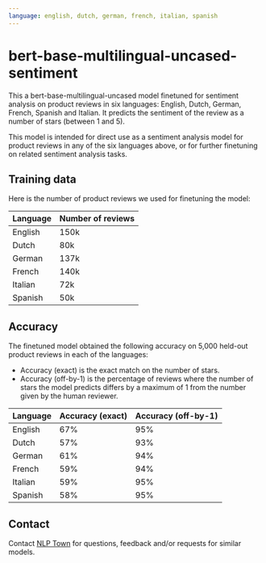 ```yaml
---
language: english, dutch, german, french, italian, spanish
---
```


# bert-base-multilingual-uncased-sentiment

This a bert-base-multilingual-uncased model finetuned for sentiment analysis on product reviews in six languages: English, Dutch, German, French, Spanish and Italian. It predicts the sentiment of the review as a number of stars (between 1 and 5).

This model is intended for direct use as a sentiment analysis model for product reviews in any of the six languages above, or for further finetuning on related sentiment analysis tasks.

## Training data

Here is the number of product reviews we used for finetuning the model: 

| Language | Number of reviews |
| -------- | ----------------- |
| English  | 150k           |
| Dutch    | 80k            |
| German   | 137k           |
| French   | 140k           |
| Italian  | 72k            |
| Spanish  | 50k            |

## Accuracy

The finetuned model obtained the following accuracy on 5,000 held-out product reviews in each of the languages:

- Accuracy (exact) is the exact match on the number of stars.
- Accuracy (off-by-1) is the percentage of reviews where the number of stars the model predicts differs by a maximum of 1 from the number given by the human reviewer. 


| Language | Accuracy (exact) | Accuracy (off-by-1) |
| -------- | ---------------------- | ------------------- |
| English  | 67%                 | 95%
| Dutch    | 57%                 | 93%
| German   | 61%                 | 94%
| French   | 59%                 | 94%
| Italian  | 59%                 | 95%
| Spanish  | 58%                 | 95%

## Contact 

Contact [NLP Town](https://www.nlp.town) for questions, feedback and/or requests for similar models.
